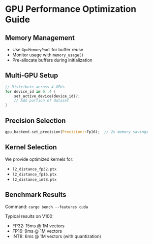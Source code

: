 # GPU Performance Optimization Guide

## Memory Management
- Use `GpuMemoryPool` for buffer reuse
- Monitor usage with `memory_usage()`
- Pre-allocate buffers during initialization

## Multi-GPU Setup
```rust
// Distribute across 4 GPUs
for device_id in 0..4 {
    set_active_device(device_id)?;
    // Add portion of dataset
}
```

## Precision Selection
```rust
gpu_backend.set_precision(Precision::Fp16);  // 2x memory savings
```

## Kernel Selection
We provide optimized kernels for:
- `l2_distance_fp32.ptx`
- `l2_distance_fp16.ptx`
- `l2_distance_int8.ptx`

## Benchmark Results

Command: `cargo bench --features cuda`

Typical results on V100:
- FP32: 15ms @ 1M vectors
- FP16: 9ms @ 1M vectors
- INT8: 6ms @ 1M vectors (with quantization)